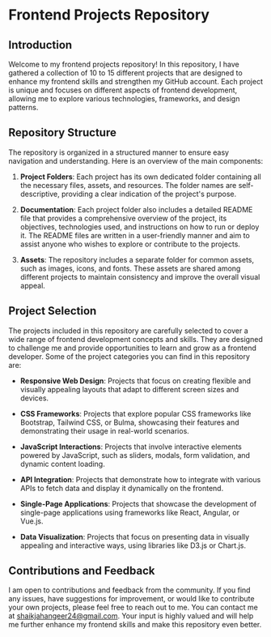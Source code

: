 # Frontend Projects Repository

## Introduction
Welcome to my frontend projects repository! In this repository, I have gathered a collection of 10 to 15 different projects that are designed to enhance my frontend skills and strengthen my GitHub account. Each project is unique and focuses on different aspects of frontend development, allowing me to explore various technologies, frameworks, and design patterns.

## Repository Structure
The repository is organized in a structured manner to ensure easy navigation and understanding. Here is an overview of the main components:

1. **Project Folders**: Each project has its own dedicated folder containing all the necessary files, assets, and resources. The folder names are self-descriptive, providing a clear indication of the project's purpose.

2. **Documentation**: Each project folder also includes a detailed README file that provides a comprehensive overview of the project, its objectives, technologies used, and instructions on how to run or deploy it. The README files are written in a user-friendly manner and aim to assist anyone who wishes to explore or contribute to the projects.

3. **Assets**: The repository includes a separate folder for common assets, such as images, icons, and fonts. These assets are shared among different projects to maintain consistency and improve the overall visual appeal.

## Project Selection
The projects included in this repository are carefully selected to cover a wide range of frontend development concepts and skills. They are designed to challenge me and provide opportunities to learn and grow as a frontend developer. Some of the project categories you can find in this repository are:

- **Responsive Web Design**: Projects that focus on creating flexible and visually appealing layouts that adapt to different screen sizes and devices.

- **CSS Frameworks**: Projects that explore popular CSS frameworks like Bootstrap, Tailwind CSS, or Bulma, showcasing their features and demonstrating their usage in real-world scenarios.

- **JavaScript Interactions**: Projects that involve interactive elements powered by JavaScript, such as sliders, modals, form validation, and dynamic content loading.

- **API Integration**: Projects that demonstrate how to integrate with various APIs to fetch data and display it dynamically on the frontend.

- **Single-Page Applications**: Projects that showcase the development of single-page applications using frameworks like React, Angular, or Vue.js.

- **Data Visualization**: Projects that focus on presenting data in visually appealing and interactive ways, using libraries like D3.js or Chart.js.

## Contributions and Feedback
I am open to contributions and feedback from the community. If you find any issues, have suggestions for improvement, or would like to contribute your own projects, please feel free to reach out to me. You can contact me at shaikjahangeer24@gmail.com. Your input is highly valued and will help me further enhance my frontend skills and make this repository even better.
